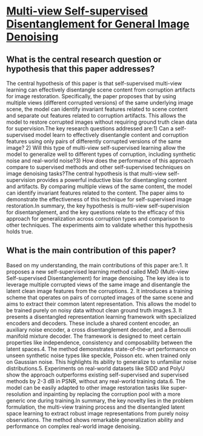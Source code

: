 # [Multi-view Self-supervised Disentanglement for General Image Denoising](https://arxiv.org/abs/2309.05049)

## What is the central research question or hypothesis that this paper addresses?

The central hypothesis of this paper is that self-supervised multi-view learning can effectively disentangle scene content from corruption artifacts for image restoration. Specifically, the paper proposes that by using multiple views (different corrupted versions) of the same underlying image scene, the model can identify invariant features related to scene content and separate out features related to corruption artifacts. This allows the model to restore corrupted images without requiring ground truth clean data for supervision.The key research questions addressed are:1) Can a self-supervised model learn to effectively disentangle content and corruption features using only pairs of differently corrupted versions of the same image? 2) Will this type of multi-view self-supervised learning allow the model to generalize well to different types of corruption, including synthetic noise and real-world noise?3) How does the performance of this approach compare to supervised methods and other self-supervised techniques on image denoising tasks?The central hypothesis is that multi-view self-supervision provides a powerful inductive bias for disentangling content and artifacts. By comparing multiple views of the same content, the model can identify invariant features related to the content. The paper aims to demonstrate the effectiveness of this technique for self-supervised image restoration.In summary, the key hypothesis is multi-view self-supervision for disentanglement, and the key questions relate to the efficacy of this approach for generalization across corruption types and comparison to other techniques. The experiments aim to validate whether this hypothesis holds true.


## What is the main contribution of this paper?

Based on my understanding, the main contributions of this paper are:1. It proposes a new self-supervised learning method called MeD (Multi-view Self-supervised Disentanglement) for image denoising. The key idea is to leverage multiple corrupted views of the same image and disentangle the latent clean image features from the corruptions. 2. It introduces a training scheme that operates on pairs of corrupted images of the same scene and aims to extract their common latent representation. This allows the model to be trained purely on noisy data without clean ground truth images.3. It presents a disentangled representation learning framework with specialized encoders and decoders. These include a shared content encoder, an auxiliary noise encoder, a cross disentanglement decoder, and a Bernoulli manifold mixture decoder. The framework is designed to meet certain properties like independence, consistency and composability between the latent spaces.4. The method demonstrates state-of-the-art performance on unseen synthetic noise types like speckle, Poisson etc. when trained only on Gaussian noise. This highlights its ability to generalize to unfamiliar noise distributions.5. Experiments on real-world datasets like SIDD and PolyU show the approach outperforms existing self-supervised and supervised methods by 2-3 dB in PSNR, without any real-world training data.6. The model can be easily adapted to other image restoration tasks like super-resolution and inpainting by replacing the corruption pool with a more generic one during training.In summary, the key novelty lies in the problem formulation, the multi-view training process and the disentangled latent space learning to extract robust image representations from purely noisy observations. The method shows remarkable generalization ability and performance on complex real-world image denoising.
